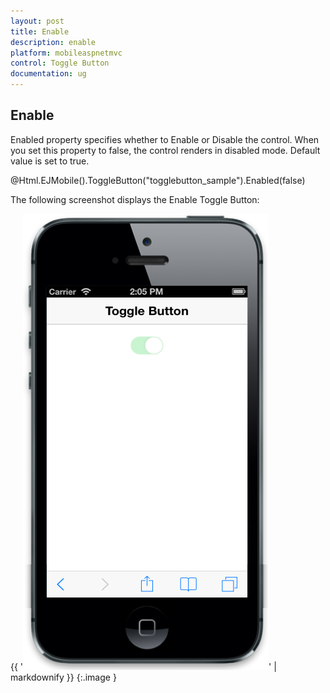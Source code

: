 ```yaml
---
layout: post
title: Enable
description: enable
platform: mobileaspnetmvc
control: Toggle Button
documentation: ug
---
```


## Enable

Enabled property specifies whether to Enable or Disable the control. When you set this property to false, the control renders in disabled mode. Default value is set to true.



@Html.EJMobile().ToggleButton("togglebutton_sample").Enabled(false)



The following screenshot displays the Enable Toggle Button:

{{ '![C:/Users/vincentxavier/Desktop/Work/Documentation/Complete Doc/ToggleButton/images/ios7_3.png](Enable_images/Enable_img1.png)' | markdownify }}
{:.image }


